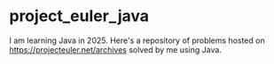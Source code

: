 # project_euler_java
I am learning Java in 2025. Here's a repository of problems hosted on https://projecteuler.net/archives solved by me using Java. 
